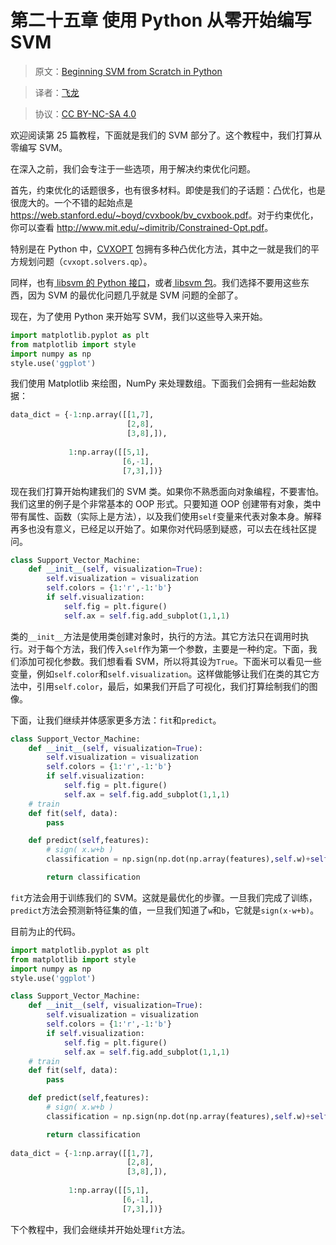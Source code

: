 # 第二十五章 使用 Python 从零开始编写 SVM

> 原文：[Beginning SVM from Scratch in Python](https://pythonprogramming.net/svm-in-python-machine-learning-tutorial/)

> 译者：[飞龙](https://github.com/wizardforcel)

> 协议：[CC BY-NC-SA 4.0](http://creativecommons.org/licenses/by-nc-sa/4.0/)

欢迎阅读第 25 篇教程，下面就是我们的 SVM 部分了。这个教程中，我们打算从零编写 SVM。

在深入之前，我们会专注于一些选项，用于解决约束优化问题。

首先，约束优化的话题很多，也有很多材料。即使是我们的子话题：凸优化，也是很庞大的。一个不错的起始点是 <https://web.stanford.edu/~boyd/cvxbook/bv_cvxbook.pdf>。对于约束优化，你可以查看 <http://www.mit.edu/~dimitrib/Constrained-Opt.pdf>。

特别是在 Python 中，[CVXOPT](http://cvxopt.org/) 包拥有多种凸优化方法，其中之一就是我们的平方规划问题（`cvxopt.solvers.qp`）。

同样，也有[ libsvm 的 Python 接口](https://github.com/cjlin1/libsvm/tree/master/python)，或者[ libsvm 包](https://www.csie.ntu.edu.tw/~cjlin/libsvm/)。我们选择不要用这些东西，因为 SVM 的最优化问题几乎就是 SVM 问题的全部了。

现在，为了使用 Python 来开始写 SVM，我们以这些导入来开始。

```py
import matplotlib.pyplot as plt
from matplotlib import style
import numpy as np
style.use('ggplot')
```

我们使用 Matplotlib 来绘图，NumPy 来处理数组。下面我们会拥有一些起始数据：

```py
data_dict = {-1:np.array([[1,7],
                          [2,8],
                          [3,8],]),
             
             1:np.array([[5,1],
                         [6,-1],
                         [7,3],])}
```

现在我们打算开始构建我们的 SVM 类。如果你不熟悉面向对象编程，不要害怕。我们这里的例子是个非常基本的 OOP 形式。只要知道 OOP 创建带有对象，类中带有属性、函数（实际上是方法），以及我们使用`self`变量来代表对象本身。解释再多也没有意义，已经足以开始了。如果你对代码感到疑惑，可以去在线社区提问。

```py
class Support_Vector_Machine:
    def __init__(self, visualization=True):
        self.visualization = visualization
        self.colors = {1:'r',-1:'b'}
        if self.visualization:
            self.fig = plt.figure()
            self.ax = self.fig.add_subplot(1,1,1)
```

类的`__init__`方法是使用类创建对象时，执行的方法。其它方法只在调用时执行。对于每个方法，我们传入`self`作为第一个参数，主要是一种约定。下面，我们添加可视化参数。我们想看看 SVM，所以将其设为`True`。下面米可以看见一些变量，例如`self.color`和`self.visualization`。这样做能够让我们在类的其它方法中，引用`self.color`，最后，如果我们开启了可视化，我们打算绘制我们的图像。

下面，让我们继续并体感家更多方法：`fit`和`predict`。

```py
class Support_Vector_Machine:
    def __init__(self, visualization=True):
        self.visualization = visualization
        self.colors = {1:'r',-1:'b'}
        if self.visualization:
            self.fig = plt.figure()
            self.ax = self.fig.add_subplot(1,1,1)
    # train
    def fit(self, data):
        pass

    def predict(self,features):
        # sign( x.w+b )
        classification = np.sign(np.dot(np.array(features),self.w)+self.b)

        return classification
```

`fit`方法会用于训练我们的 SVM。这就是最优化的步骤。一旦我们完成了训练，`predict`方法会预测新特征集的值，一旦我们知道了`w`和`b`，它就是`sign(x·w+b)`。

目前为止的代码。

```py
import matplotlib.pyplot as plt
from matplotlib import style
import numpy as np
style.use('ggplot')

class Support_Vector_Machine:
    def __init__(self, visualization=True):
        self.visualization = visualization
        self.colors = {1:'r',-1:'b'}
        if self.visualization:
            self.fig = plt.figure()
            self.ax = self.fig.add_subplot(1,1,1)
    # train
    def fit(self, data):
        pass

    def predict(self,features):
        # sign( x.w+b )
        classification = np.sign(np.dot(np.array(features),self.w)+self.b)

        return classification
        
data_dict = {-1:np.array([[1,7],
                          [2,8],
                          [3,8],]),
             
             1:np.array([[5,1],
                         [6,-1],
                         [7,3],])}
```

下个教程中，我们会继续并开始处理`fit`方法。
